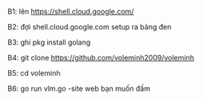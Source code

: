 B1: lên https://shell.cloud.google.com/



B2: đợi shell.cloud.google.com setup ra bảng đen



B3: ghi pkg install golang



B4: git clone https://github.com/voleminh2009/voleminh



B5: cd voleminh




B6: go run vlm.go -site web bạn muốn đấm
